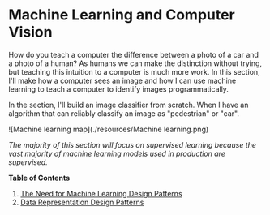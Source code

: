 # Machine Learning and Computer Vision

How do you teach a computer the difference between a photo of a car and a photo of a human? As humans we can make the distinction without trying, but teaching this intuition to a computer is much more work. In this section, I'll make how a computer sees an image and how I can use machine learning to teach a computer to identify images programmatically. 

In the section, I'll build an image classifier from scratch. When I have an algorithm that can reliably classify an image as "pedestrian" or "car".



![Machine learning map](./resources/Machine learning.png)

*The majority of this section will focus on supervised learning because the vast majority of machine learning models used in production are supervised.*





**Table of Contents**	

1. [The Need for Machine Learning Design Patterns](./ml/1.TheNeed4MachineLearningDesignPatterns.md)
2. [Data Representation Design Patterns]()

